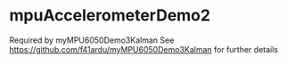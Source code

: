 # mpuAccelerometerDemo2
Required by myMPU6050Demo3Kalman
See https://github.com/f41ardu/myMPU6050Demo3Kalman for further details
